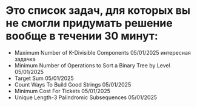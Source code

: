 # Это список задач, для которых вы не смогли придумать решение вообще в течении 30 минут:

- Maximum Number of K-Divisible Components 05/01/2025 интересная задачка
- Minimum Number of Operations to Sort a Binary Tree by Level 05/01/2025
- Target Sum 05/01/2025
- Count Ways To Build Good Strings 05/01/2025
- Minimum Cost For Tickets 05/01/2025
- Unique Length-3 Palindromic Subsequences 05/01/2025







 

    